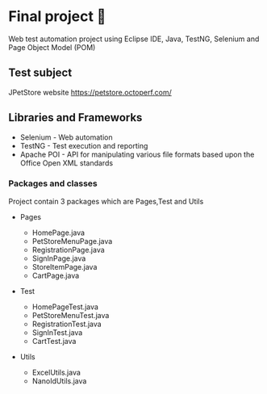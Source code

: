 # Final project :dart:
Web test automation project using Eclipse IDE, Java, TestNG, Selenium and Page Object Model (POM)

## Test subject 
JPetStore website https://petstore.octoperf.com/

## Libraries and Frameworks

  * Selenium - Web automation
  * TestNG - Test execution and reporting
  * Apache POI - API for manipulating various file formats based upon the Office Open XML standards
  
### Packages and classes

  Project contain 3 packages which are Pages,Test and Utils
  
  * Pages 
    * HomePage.java
    * PetStoreMenuPage.java
    * RegistrationPage.java
    * SignInPage.java
    * StoreItemPage.java
    * CartPage.java
  
  * Test
    * HomePageTest.java
    * PetStoreMenuTest.java
    * RegistrationTest.java
    * SignInTest.java
    * CartTest.java
  
  * Utils
    * ExcelUtils.java
    * NanoIdUtils.java
